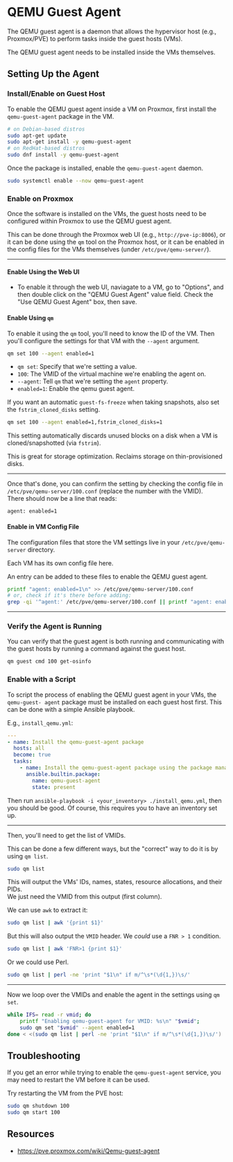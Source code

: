 # QEMU Guest Agent

The QEMU guest agent is a daemon that allows the hypervisor host (e.g., Proxmox/PVE)
to perform tasks inside the guest hosts (VMs).  

The QEMU guest agent needs to be installed inside the VMs themselves.  

## Setting Up the Agent

### Install/Enable on Guest Host
To enable the QEMU guest agent inside a VM on Proxmox, first install the
`qemu-guest-agent` package in the VM.  
```bash
# on Debian-based distros
sudo apt-get update
sudo apt-get install -y qemu-guest-agent
# on RedHat-based distros
sudo dnf install -y qemu-guest-agent
```

Once the package is installed, enable the `qemu-guest-agent` daemon.  
```bash
sudo systemctl enable --now qemu-guest-agent
```

### Enable on Proxmox

Once the software is installed on the VMs, the guest hosts need to be configured
within Proxmox to use the QEMU guest agent.  

This can be done through the Proxmox web UI (e.g., `http://pve-ip:8006`), or
it can be done using the `qm` tool on the Proxmox host, or it can be enabled in the
config files for the VMs themselves (under `/etc/pve/qemu-server/`).  

---

#### Enable Using the Web UI
- To enable it through the web UI, naviagate to a VM, go to "Options", and then double
  click on the "QEMU Guest Agent" value field. Check the "Use QEMU Guest Agent" box,
  then save.  

#### Enable Using `qm`
To enable it using the `qm` tool, you'll need to know the ID of the VM. Then you'll
configure the settings for that VM with the `--agent` argument.  
```bash
qm set 100 --agent enabled=1
```

- `qm set`: Specify that we're setting a value.  
- `100`: The VMID of the virtual machine we're enabling the agent on.  
- `--agent`: Tell `qm` that we're setting the `agent` property.  
- `enabled=1`: Enable the qemu guest agent.  

If you want an automatic `guest-fs-freeze` when taking snapshots, also set the
`fstrim_cloned_disks` setting.  
```bash
qm set 100 --agent enabled=1,fstrim_cloned_disks=1
```

This setting automatically discards unused blocks on a disk when a VM is
cloned/snapshotted (via `fstrim`).  

This is great for storage optimization. Reclaims storage on thin-provisioned disks.

---

Once that's done, you can confirm the setting by checking the config file in
`/etc/pve/qemu-server/100.conf` (replace the number with the VMID).  
There should now be a line that reads:
```plaintext
agent: enabled=1
```

#### Enable in VM Config File

The configuration files that store the VM settings live in your `/etc/pve/qemu-server` 
directory.  

Each VM has its own config file here.  

An entry can be added to these files to enable the QEMU guest agent.  
```bash
printf "agent: enabled=1\n" >> /etc/pve/qemu-server/100.conf
# or, check if it's there before adding:
grep -qi '^agent:' /etc/pve/qemu-server/100.conf || printf "agent: enabled=1\n" >> /etc/pve/qemu-server/100.conf
```


---

### Verify the Agent is Running

You can verify that the guest agent is both running and communicating with the guest
hosts by running a command against the guest host.  
```bash
qm guest cmd 100 get-osinfo
```


### Enable with a Script
To script the process of enabling the QEMU guest agent in your VMs, the `qemu-guest-
agent` package must be installed on each guest host first. This can be done with a 
simple Ansible playbook.  

E.g., `install_qemu.yml`:
```yaml
---
- name: Install the qemu-guest-agent package
  hosts: all
  become: true
  tasks:
    - name: Install the qemu-guest-agent package using the package manager
      ansible.builtin.package:
        name: qemu-guest-agent
        state: present
```

Then run `ansible-playbook -i <your_inventory> ./install_qemu.yml`, then you should
be good. Of course, this requires you to have an inventory set up.  

---

Then, you'll need to get the list of VMIDs.  

This can be done a few different ways, but the "correct" way to do it is by 
using `qm list`.  
```bash
sudo qm list
```
This will output the VMs' IDs, names, states, resource allocations, and their PIDs.  
We just need the VMID from this output (first column).  

We can use `awk` to extract it:
```bash
sudo qm list | awk '{print $1}'
```
But this will also output the `VMID` header. We *could* use a `FNR > 1` condition.  
```bash
sudo qm list | awk 'FNR>1 {print $1}'
```

Or we could use Perl.  

```bash
sudo qm list | perl -ne 'print "$1\n" if m/^\s*(\d{1,})\s/'
```

---

Now we loop over the VMIDs and enable the agent in the settings using `qm set`.  
```bash
while IFS= read -r vmid; do
    printf "Enabling qemu-guest-agent for VMID: %s\n" "$vmid";
    sudo qm set "$vmid" --agent enabled=1
done < <(sudo qm list | perl -ne 'print "$1\n" if m/^\s*(\d{1,})\s/') 
```


## Troubleshooting

If you get an error while trying to enable the `qemu-guest-agent` service, you may
need to restart the VM before it can be used.  

Try restarting the VM from the PVE host:  
```bash
sudo qm shutdown 100
sudo qm start 100
```




## Resources

* <https://pve.proxmox.com/wiki/Qemu-guest-agent>

